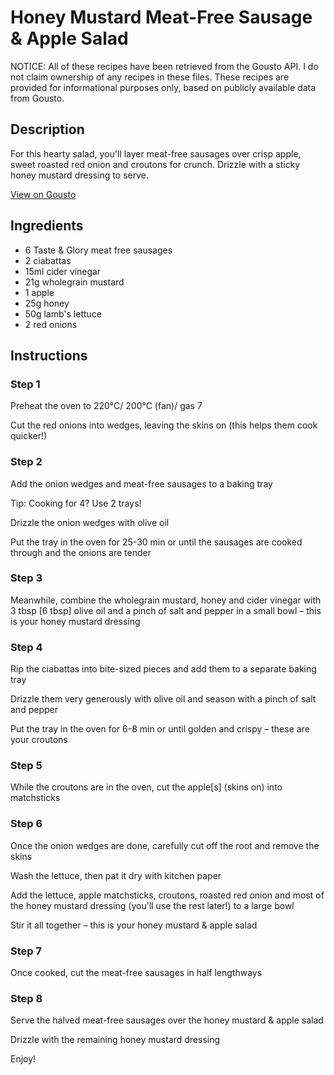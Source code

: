 # Honey Mustard Meat-Free Sausage & Apple Salad

NOTICE: All of these recipes have been retrieved from the Gousto API. I do not claim ownership of any recipes in these files. These recipes are provided for informational purposes only, based on publicly available data from Gousto.

## Description

For this hearty salad, you'll layer meat-free sausages over crisp apple, sweet roasted red onion and croutons for crunch. Drizzle with a sticky honey mustard dressing to serve. 

[View on Gousto](https://www.gousto.co.uk/recipes/cookbook/honey-mustard-meat-free-sausage-apple-salad)

## Ingredients

- 6 Taste & Glory meat free sausages
- 2 ciabattas
- 15ml cider vinegar
- 21g wholegrain mustard
- 1 apple
- 25g honey
- 50g lamb's lettuce
- 2 red onions

## Instructions


### Step 1

Preheat the oven to 220°C/ 200°C (fan)/ gas 7

Cut the red onions into wedges, leaving the skins on (this helps them cook quicker!)


### Step 2

Add the onion wedges and meat-free sausages to a baking tray

Tip: Cooking for 4? Use 2 trays!

Drizzle the onion wedges with olive oil

Put the tray in the oven for 25-30 min or until the sausages are cooked through and the onions are tender


### Step 3

Meanwhile, combine the wholegrain mustard, honey and cider vinegar with 3 tbsp <span class="text-danger">[6 tbsp]</span> olive oil and a pinch of salt and pepper in a small bowl – this is your honey mustard dressing


### Step 4

Rip the ciabattas into bite-sized pieces and add them to a separate baking tray

Drizzle them very generously with olive oil and season with a pinch of salt and pepper

Put the tray in the oven for 6-8 min or until golden and crispy – these are your croutons


### Step 5

While the croutons are in the oven, cut the apple<span class="text-danger">[s]</span> (skins on) into matchsticks


### Step 6

Once the onion wedges are done, carefully cut off the root and remove the skins

Wash the lettuce, then pat it dry with kitchen paper

Add the lettuce, apple matchsticks, croutons, roasted red onion and most of the honey mustard dressing (you'll use the rest later!) to a large bowl

Stir it all together – this is your honey mustard & apple salad


### Step 7

Once cooked, cut the meat-free sausages in half lengthways

### Step 8

Serve the halved meat-free sausages over the honey mustard & apple salad

Drizzle with the remaining honey mustard dressing

Enjoy!

